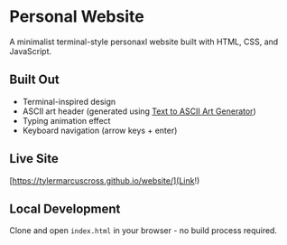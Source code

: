 # Personal Website

A minimalist terminal-style personaxl website built with HTML, CSS, and JavaScript.

## Built Out 
- Terminal-inspired design
- ASCII art header (generated using [Text to ASCII Art Generator](https://www.asciiart.eu/))
- Typing animation effect
- Keyboard navigation (arrow keys + enter)

## Live Site
[https://tylermarcuscross.github.io/website/](Link!)

## Local Development
Clone and open `index.html` in your browser - no build process required.